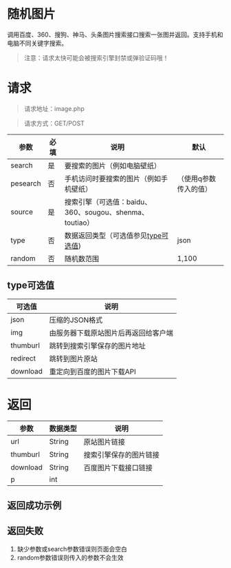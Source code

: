 # 随机图片
调用百度、360、搜狗、神马、头条图片搜索接口搜索一张图并返回。支持手机和电脑不同关键字搜索。
> 注意：请求太快可能会被搜索引擎封禁或弹验证码哦！

# 请求

> 请求地址：image.php

> 请求方式：GET/POST

| 参数 | 必填 | 说明 | 默认 |
| -- | -- | -- | --|
| search | 是 | 要搜索的图片（例如电脑壁纸） | |
| pesearch | 否 | 手机访问时要搜索的图片（例如手机壁纸）| （使用q参数传入的值）|
| source | 是 | 搜索引擎（可选值：baidu、360、sougou、shenma、toutiao） |  |
| type | 否 | 数据返回类型（可选值参见[type可选值](#type可选值)) | json |
| random | 否 | 随机数范围 | 1,100 |

## type可选值
| 可选值 | 说明 |
| -- | -- |
| json | 压缩的JSON格式 |
| img | 由服务器下载原站图片后再返回给客户端 |
| thumburl | 跳转到搜索引擎保存的图片地址 |
| redirect | 跳转到图片原站 |
| download | 重定向到百度的图片下载API |

# 返回

| 参数 | 数据类型 | 说明 |
| -- | -- | -- |
| url | String | 原站图片链接 |
| thumburl | String | 搜索引擎保存的图片链接 |
| download | String | 百度图片下载接口链接 |
| p | int | |

## 返回成功示例

## 返回失败

1. 缺少参数或search参数错误则页面会空白
2. random参数错误则传入的参数不会生效
